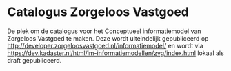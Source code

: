 # Catalogus Zorgeloos Vastgoed
De plek om de catalogus voor het Conceptueel informatiemodel van Zorgeloos Vastgoed te maken. Deze wordt uiteindelijk gepubliceerd op http://developer.zorgeloosvastgoed.nl/informatiemodel/ en wordt via https://dev.kadaster.nl/html/im-informatiemodellen/zvg/index.html lokaal als draft gepubliceerd.

